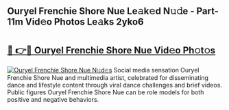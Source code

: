 ## Ouryel Frenchie Shore Nue Le𝚊k𝚎d N𝚞𝚍e - Part-11m Vid𝚎o Photos Le𝚊ks 2yko6

# <h2><a href="http://fb6wxq.evod.top/?m=Ouryel+Frenchie+Shore+Nue">🔗 👉🔴 Ouryel Frenchie Shore Nue Vid𝚎o Ph𝚘t𝚘s</a></h2>

[![Ouryel Frenchie Shore Nue N𝚞d𝚎s](https://i.imgur.com/8V9OHl7.gif)](http://fb6wxq.evod.top/?m=Ouryel+Frenchie+Shore+Nue)
Social media sensation Ouryel Frenchie Shore Nue and multimedia artist, celebrated for disseminating dance and lifestyle content through viral dance challenges and brief videos. Public figures Ouryel Frenchie Shore Nue can be role models for both positive and negative behaviors. 
